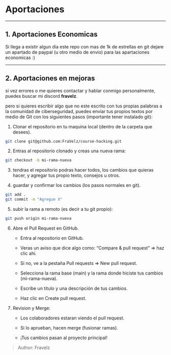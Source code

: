 # Aportaciones

---

## 1. Aportaciones Economicas

Si llega a existir algun dia este repo con mas de 1k 
de estrellas en git dejare un apartado de paypal 
(u otro medio de envio) para las apartaciones 
economicas :)

---

## 2. Aportaciones en mejoras

si vez errores o me quieres contactar y hablar conmigo 
personalmente, puedes buscar mi discord **fravelz**.

pero si quieres escribir algo que no este escrito con 
tus propias palabras a la comunidad de ciberseguridad,
puedes enviar tus propios textos por medio de Git con 
los siguientes pasos (importante tener instalado git):

1. Clonar el repositorio en tu maquina local (dentro
de la carpeta que desees).

``` sh
git clone git@github.com:FraVelz/course-hacking.git
```

2. Entras al repositorio clonado y creas una nueva 
rama:

``` sh
git checkout -b mi-rama-nueva
```

3. tendras el repositorio podras hacer todos, los 
cambios que quieras hacer, y agregar tus propio texto, 
consejos u otros.

4. guardar y confirmar los cambios (los pasos normales
en git).

``` sh
git add .
git commit -m "Agregue X"
```

5. subir la rama a remoto (es decir a tu git propio):

``` sh
git push origin mi-rama-nueva
```

6. Abre el Pull Request en GitHub.
    * Entra al repositorio en GitHub.

    * Veras un aviso que dice algo como:
    “Compare & pull request” => haz clic ahi.

    * Si no, ve a la pestaña Pull requests => New pull request.

    * Selecciona la rama base (main) y la rama donde hiciste tus cambios (mi-rama-nueva).

    * Escribe un titulo y una descripción de tus cambios.

    * Haz clic en Create pull request.

7. Revision y Merge:
    * Los colaboradores estaran viendo el pull request.

    * Si lo aprueban, hacen merge (fusionar ramas).

    * ¡Tus cambios pasan al proyecto principal!

> Author: Fravelz

